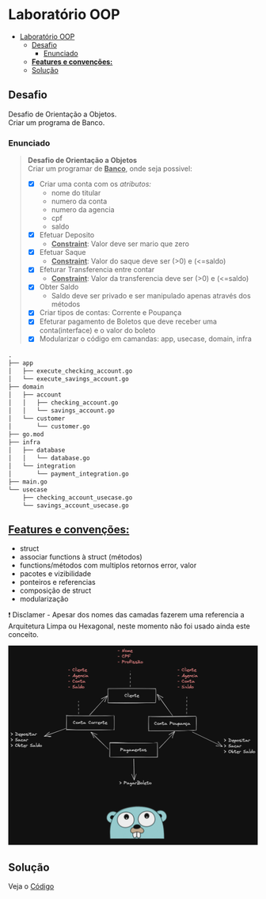 # Laboratório OOP

- [Laboratório OOP](#laboratório-oop)
  - [Desafio](#desafio)
    - [Enunciado](#enunciado)
  - [**<u>Features e convenções:</u>**](#ufeatures-e-convençõesu)
  - [Solução](#solução)

## Desafio

Desafio de Orientação a Objetos.   
Criar um programa de Banco. 

### Enunciado

> **Desafio de Orientação a Objetos**   
> Criar um programar de **<u>Banco</u>**, onde seja possivel:    
> - [x] Criar uma conta com os _atributos:_   
>     * nome do titular
>     * numero da conta
>     * numero da agencia
>     * cpf
>     * saldo
> - [x] Efetuar Deposito     
>     * **<u>Constraint</u>**: Valor deve ser mario que zero
> - [x] Efetuar Saque
>     * **<u>Constraint</u>**: Valor do saque deve ser (>0) e (<=saldo)
> - [x] Efeturar Transferencia entre contar    
>     * **<u>Constraint</u>**: Valor da transferencia deve ser (>0) e (<=saldo)   
> - [x] Obter Saldo
>     * Saldo deve ser privado e ser manipulado apenas através dos métodos
> - [x] Criar tipos de contas: Corrente e Poupança
> - [x] Efeturar pagamento de Boletos que deve receber uma conta(interface) e o valor do boleto
> - [x] Modularizar o código em camandas: app, usecase, domain, infra 

```
.
├── app
│   ├── execute_checking_account.go
│   └── execute_savings_account.go
├── domain
│   ├── account
│   │   ├── checking_account.go
│   │   └── savings_account.go
│   └── customer
│       └── customer.go
├── go.mod
├── infra
│   ├── database
│   │   └── database.go
│   └── integration
│       └── payment_integration.go
├── main.go
└── usecase
    ├── checking_account_usecase.go
    └── savings_account_usecase.go
```


## **<u>Features e convenções:</u>**

* struct 
* associar functions à struct (métodos)
* functions/métodos com multiplos retornos error, valor
* pacotes e vizibilidade
* ponteiros e referencias
* composição de struct
* modularização

:exclamation: Disclamer - Apesar dos nomes das camadas fazerem uma referencia a Arquitetura Limpa ou Hexagonal, neste momento não foi usado ainda este conceito.

![Challenge OOP](../assets/../../assets/challenge-oop.png)

## Solução

Veja o [Código](./src/)



